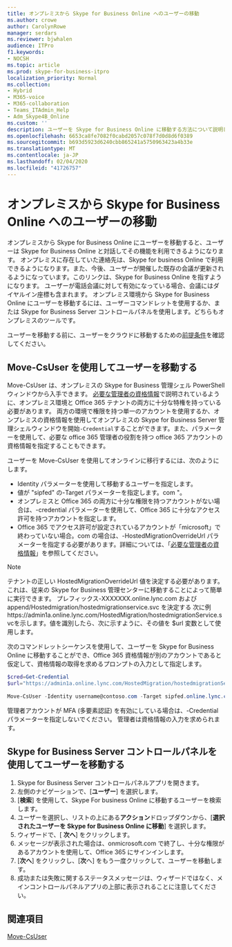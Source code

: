 ```yaml
---
title: オンプレミスから Skype for Business Online へのユーザーの移動
ms.author: crowe
author: CarolynRowe
manager: serdars
ms.reviewer: bjwhalen
audience: ITPro
f1.keywords:
- NOCSH
ms.topic: article
ms.prod: skype-for-business-itpro
localization_priority: Normal
ms.collection:
- Hybrid
- M365-voice
- M365-collaboration
- Teams_ITAdmin_Help
- Adm_Skype4B_Online
ms.custom: ''
description: ユーザーを Skype for Business Online に移動する方法について説明します。
ms.openlocfilehash: 6653ca8fe7082f0cabd2057c078f7d0d8d6f0389
ms.sourcegitcommit: b693d5923d6240cbb865241a5750963423a4b33e
ms.translationtype: MT
ms.contentlocale: ja-JP
ms.lasthandoff: 02/04/2020
ms.locfileid: "41726757"
---
```

# <a name="move-users-from-on-premises-to-skype-for-business-online"></a>オンプレミスから Skype for Business Online へのユーザーの移動

オンプレミスから Skype for Business Online にユーザーを移動すると、ユーザーは Skype for Business Online と対話してその機能を利用できるようになります。 オンプレミスに存在していた連絡先は、Skype for business Online で利用できるようになります。また、今後、ユーザーが開催した既存の会議が更新されるようになっています。このリンクは、Skype for Business Online を指すようになります。 ユーザーが電話会議に対して有効になっている場合、会議にはダイヤルイン座標も含まれます。  オンプレミス環境から Skype for Business Online にユーザーを移動するには、ユーザーコマンドレットを使用するか、または Skype for Business Server コントロールパネルを使用します。どちらもオンプレミスのツールです。 

ユーザーを移動する前に、ユーザーをクラウドに移動するための[前提条件](move-users-between-on-premises-and-cloud.md#prerequisites)を確認してください。
 
## <a name="move-users-with-move-csuser"></a>Move-CsUser を使用してユーザーを移動する 

Move-CsUser は、オンプレミスの Skype for Business 管理シェル PowerShell ウィンドウから入手できます。 [必要な管理者の資格情報](move-users-between-on-premises-and-cloud.md#required-administrative-credentials)で説明されているように、オンプレミス環境と Office 365 テナントの両方に十分な特権を持っている必要があります。 両方の環境で権限を持つ単一のアカウントを使用するか、オンプレミスの資格情報を使用してオンプレミスの Skype for Business Server 管理シェルウィンドウを開始`-Credential`することができます。また、パラメーターを使用して、必要な office 365 管理者の役割を持つ office 365 アカウントの資格情報を指定することもできます。

ユーザーを Move-CsUser を使用してオンラインに移行するには、次のようにします。

- Identity パラメーターを使用して移動するユーザーを指定します。
- 値が "sipfed" の-Target パラメーターを指定します。<span>com "。
- オンプレミスと Office 365 の両方に十分な権限を持つアカウントがない場合は、-credential パラメーターを使用して、Office 365 に十分なアクセス許可を持つアカウントを指定します。
- Office 365 でアクセス許可が設定されているアカウントが「microsoft」で終わっていない場合。<span>com の場合は、-HostedMigrationOverrideUrl パラメーターを指定する必要があります。詳細については、「[必要な管理者の資格情報](move-users-between-on-premises-and-cloud.md#required-administrative-credentials)」を参照してください。

 > [!NOTE]
 > テナントの正しい HostedMigrationOverrideUrl 値を決定する必要があります。 これは、従来の Skype for Business 管理センターに移動することによって簡単に実行できます。 プレフィックス-XXXXXXX.online.lync.com および append/Hostedmigration/hostedmigrationservice.svc を決定する 次に例https://admin1a.online.lync.com/HostedMigration/hostedmigrationService.svcを示します。値を識別したら、次に示すように、その値を $url 変数として使用します。

次のコマンドレットシーケンスを使用して、ユーザーを Skype for Business Online に移動することができ、Office 365 資格情報が別のアカウントであると仮定して、資格情報の取得を求めるプロンプトの入力として指定します。

```PowerShell
$cred=Get-Credential
$url="https://admin1a.online.lync.com/HostedMigration/hostedmigrationService.svc"
 
Move-CsUser -Identity username@contoso.com -Target sipfed.online.lync.com -Credential $cred -HostedMigrationOverrideUrl $url
```

管理者アカウントが MFA (多要素認証) を有効にしている場合は、-Credential パラメーターを指定しないでください。 管理者は資格情報の入力を求められます。

## <a name="move-users-with-skype-for-business-server-control-panel"></a>Skype for Business Server コントロールパネルを使用してユーザーを移動する 

1. Skype for Business Server コントロールパネルアプリを開きます。
2. 左側のナビゲーションで、[**ユーザー**] を選択します。
3. [**検索**] を使用して、Skype For business Online に移動するユーザーを検索します。
4. ユーザーを選択し、リストの上にある**アクション**ドロップダウンから、[**選択されたユーザーを Skype for Business Online に移動**] を選択します。
5. ウィザードで、[ **次へ**] をクリックします。
6. メッセージが表示された場合は、onmicrosoft.com で終了し、十分な権限があるアカウントを使用して、Office 365 にサインインします。
7. [**次へ**] をクリックし、[**次**へ] をもう一度クリックして、ユーザーを移動します。
8. 成功または失敗に関するステータスメッセージは、ウィザードではなく、メインコントロールパネルアプリの上部に表示されることに注意してください。

## <a name="see-also"></a>関連項目

[Move-CsUser](https://docs.microsoft.com/powershell/module/skype/move-csuser)
